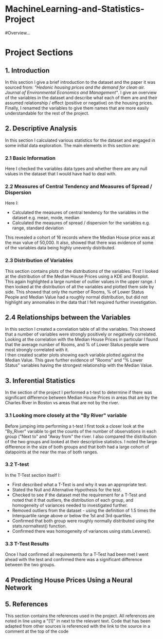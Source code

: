  # MachineLearning-and-Statistics-Project

#Overview...


# Project Sections

## 1. Introduction
In this section I give a brief introduction to the dataset and the paper it was sourced from: *"Hedonic housing prices and the demand for clean air. Journal of Environmental Economics and Management"*. 
I give an overview of the variables in the dataset and describe what each of them are and their assumed relationship / effect (positive or negative) on the housing prices.
Finally, I renamed the variables to give them names that are more easily understandable for the rest of the project.

## 2. Descriptive Analysis
In this section I calculated various statistics for the dataset and engaged in some initial data exploration. The main elements in this section are:

### 2.1 Basic Information
Here I checked the variables data types and whether there are any null values in the dataset that I would have had to deal with. 

### 2.2 Measures of Central Tendency and Measures of Spread / Dispersion
Here I:
* Calculated the measures of central tendency for the variables in the dataset e.g. mean, mode, median
* Calculated the measures of spread / dispersion for the variables e.g. range, standard deviation 

This revealed a cohort of 16 records where the Median House price was at the max value of 50,000. It also, showed that there was evidence of some of the variables data being highly unevenly distributed.

### 2.3 Distribution of Variables
 This section contains plots of the distributions of the variables. First I looked at the distribution of the Median House Prices using a KDE and Boxplot. This again highlighted a large number of outlier values in the upper range.
 I then looked at the distribution of all the variables and plotted them side by side. This showed that only the number of Rooms, % of Lower Status People and Median Value had a roughly normal distribution, but did not highlight any annomalies in the data that I felt required further investigation.
 
 ## 2.4 Relationships between the Variables
 In this section I created a correlation table of all the variables. This showed that a number of variables were strongly positively or negatively correlated. Looking at the correlation with the Median House Prices in particular I found that the average number of Rooms, and % of Lower Status people were most strongly correlated with it.  
I then created scatter plots showing each variable plotted against the Median Value. This gave further evidence of "Rooms" and "% Lower Status" variables having the strongest relationship with the Median Value.


## 3. Inferential Statistics
In the section of the project I performed a t-test to determine if there was significant difference between Median House Prices in areas that are by the Charles River in Boston vs areas that are not by the river.

### 3.1 Looking more closely at the "By River" variable
Before jumping into performing a t-test I first took a closer look at the "By_River" variable to get the counts of the number of observations in each group ("Next to" and "Away from" the river. 
I also compared the distribution of the two groups and looked at their descriptive statistics. I noted the large difference in the size of both groups and that both had a large cohort of datapoints at the near the max of both ranges.

### 3.2 T-test
In the T-Test section itself I:
* First described what a T-Test is and why it was an appropriate  test.
* Stated the Null and Alternative Hypothesis for the test.
* Checked to see if the dataset met the requirement for a T-Test and noted that it that outliers, the distribution of each group, and homogeneity of variances needed to investigated further. 
* Removed outliers from the dataset - using the definition of 1.5 times the Interquartile range above or below the 1st and 3rd quartiles. 
* Confirmed that both group were roughly normally distributed using the stats.normaltest() function.
* Confirmed there was homogeneity of variances using stats.Levene(). 

### 3.3 T-Test Results
Once I had confirmed all requirements for a T-Test had been met I went ahead with the test and confirmed there was a significant difference between the two groups. 


## 4 Predicting House Prices Using a Neural Network

## 5. References 
This section contains the references used in the project. All references are noted in line using a "[1]" in next to the relevant text. 
Code that has been adapted from other sources is referenced with the link to the source in a comment at the top of the code